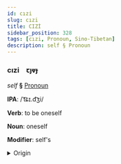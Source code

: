 ```yaml
---
id: cızi
slug: cızi
title: CIZİ
sidebar_position: 328
tags: [cızi, Pronoun, Sino-Tibetan]
description: self § Pronoun
---
```


### cızi&emsp;<span kind="abugida">ꞇȷⱴɟ</span>

*self* **§** [Pronoun](../../tags/Pronoun)

**IPA**: /ˈt͡ɕɪ.d͡ʒi/

**Verb**: to be oneself

**Noun**: oneself

**Modifier**: self's

<details>
    <summary>Origin</summary>
    Mandarin 自己 zìjǐ /tsɪ'd͡ʒi/<br/>
    <em>Sino-Tibetan Language Family</em>
</details>